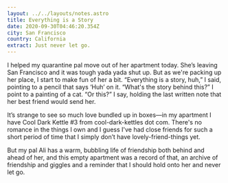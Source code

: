 ```yaml
---
layout: ../../layouts/notes.astro
title: Everything is a Story
date: 2020-09-30T04:46:20.354Z
city: San Francisco
country: California
extract: Just never let go.
---
```


I helped my quarantine pal move out of her apartment today. She’s leaving San Francisco and it was tough yada yada shut up. But as we're packing up her place, I start to make fun of her a bit. “Everything is a story, huh,” I said, pointing to a pencil that says ‘Huh’ on it. “What's the story behind this?” I point to a painting of a cat. “Or this?” I say, holding the last written note that her best friend would send her.

It’s strange to see so much love bundled up in boxes—in my apartment I have Cool Dark Kettle #3 from cool-dark-kettles dot com. There's no romance in the things I own and I guess I've had close friends for such a short period of time that I simply don’t have lovely-friend-things yet.

But my pal Ali has a warm, bubbling life of friendship both behind and ahead of her, and this empty apartment was a record of that, an archive of friendship and giggles and a reminder that I should hold onto her and never let go.
